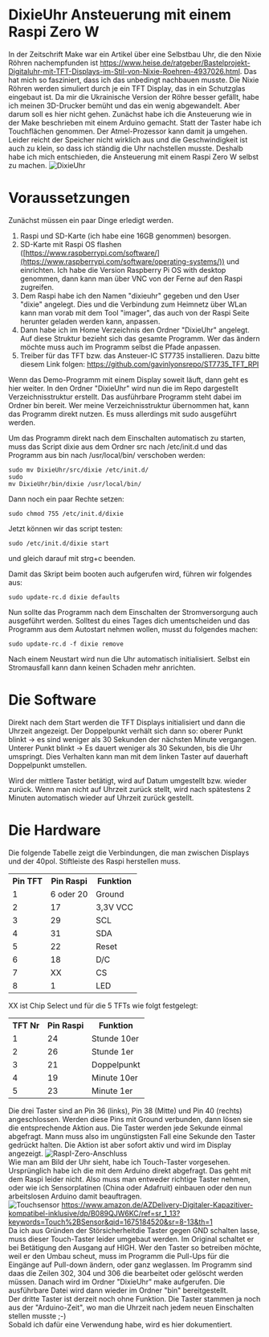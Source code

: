 # DixieUhr Ansteuerung mit einem Raspi Zero W
In der Zeitschrift Make war ein Artikel über eine Selbstbau Uhr, die den Nixie Röhren nachempfunden ist https://www.heise.de/ratgeber/Bastelprojekt-Digitaluhr-mit-TFT-Displays-im-Stil-von-Nixie-Roehren-4937026.html. 
Das hat mich so fasziniert, dass ich das unbedingt nachbauen musste. 
Die Nixie Röhren werden simuliert durch je ein TFT Display, das in ein Schutzglas eingebaut ist. Da mir die Ukrainische Version der Röhre besser gefällt, habe ich meinen 3D-Drucker bemüht und das ein wenig abgewandelt. Aber darum soll es hier nicht gehen.
Zunächst habe ich die Ansteuerung wie in der Make beschrieben mit einem Arduino gemacht. Statt der Taster habe ich Touchflächen genommen. Der Atmel-Prozessor kann damit ja umgehen. Leider reicht der Speicher nicht wirklich aus und die Geschwindigkeit ist auch zu klein, so dass ich ständig die Uhr nachstellen musste. Deshalb habe ich mich entschieden, die Ansteuerung mit einem Raspi Zero W selbst zu machen. 
![DixieUhr](https://user-images.githubusercontent.com/10975733/215593527-d5595cdf-eeaa-471c-b8f5-ce9c2577ff51.jpg)


# Voraussetzungen
Zunächst müssen ein paar Dinge erledigt werden.
1. Raspi und SD-Karte (ich habe eine 16GB genommen) besorgen. 
2. SD-Karte mit Raspi OS flashen ([https://www.raspberrypi.com/software/](https://www.raspberrypi.com/software/operating-systems/)) und einrichten. Ich habe die Version Raspberry Pi OS with desktop genommen, dann kann man über VNC von der Ferne auf den Raspi zugreifen.
3. Dem Raspi habe ich den Namen "dixieuhr" gegeben und den User "dixie" angelegt. Dies und die Verbindung zum Heimnetz über WLan kann man vorab mit dem Tool "imager", das auch von der Raspi Seite herunter geladen werden kann, anpassen.
5. Dann habe ich im Home Verzeichnis den Ordner "DixieUhr" angelegt. Auf diese Struktur bezieht sich das gesamte Programm. Wer das ändern möchte muss auch im Programm selbst die Pfade anpassen.
6. Treiber für das TFT bzw. das Ansteuer-IC ST7735 installieren. Dazu bitte diesem Link folgen: https://github.com/gavinlyonsrepo/ST7735_TFT_RPI

Wenn das Demo-Programm mit einem Display soweit läuft, dann geht es hier weiter.
In den Ordner "DixieUhr" wird nun die im Repo dargestellt Verzeichnisstruktur erstellt. Das ausführbare Programm steht dabei im Ordner bin bereit. Wer meine Verzeichnisstruktur übernommen hat, kann das Programm direkt nutzen. Es muss allerdings mit sudo ausgeführt werden.

Um das Programm direkt nach dem Einschalten automatisch zu starten, muss das Script dixie aus dem Ordner src nach /etc/init.d und das Programm aus bin nach /usr/local/bin/ verschoben werden:


<code>sudo mv DixieUhr/src/dixie /etc/init.d/</code><br>
<code>sudo mv DixieUhr/bin/dixie /usr/local/bin/</code>

Dann noch ein paar Rechte setzen:


<code>sudo chmod 755 /etc/init.d/dixie</code>

Jetzt können wir das script testen:


<code>sudo /etc/init.d/dixie start</code>

und gleich darauf mit strg+c beenden.

Damit das Skript beim booten auch aufgerufen wird, führen wir folgendes aus:

  
  <code>sudo update-rc.d dixie defaults</code>

  
Nun sollte das Programm nach dem Einschalten der Stromversorgung auch ausgeführt werden. Solltest du eines Tages dich umentscheiden und das Programm aus dem Autostart nehmen wollen, musst du folgendes machen:
  
  
<code>sudo update-rc.d -f  dixie remove</code>

Nach einem Neustart wird nun die Uhr automatisch initialisiert. Selbst ein Stromausfall kann dann keinen Schaden mehr anrichten.

# Die Software
Direkt nach dem Start werden die TFT Displays initialisiert und dann die Uhrzeit angezeigt. Der Doppelpunkt verhält sich dann so: oberer Punkt blinkt -> es sind weniger als 30 Sekunden der nächsten Minute vergangen. Unterer Punkt blinkt -> Es dauert weniger als 30 Sekunden, bis die Uhr umspringt.
Dies Verhalten kann man mit dem linken Taster auf dauerhaft Doppelpunkt umstellen.

Wird der mittlere Taster betätigt, wird auf Datum umgestellt bzw. wieder zurück. Wenn man nicht auf Uhrzeit zurück stellt, wird nach spätestens 2 Minuten automatisch wieder auf Uhrzeit zurück gestellt.

# Die Hardware
Die folgende Tabelle zeigt die Verbindungen, die man zwischen Displays und der 40pol. Stiftleiste des Raspi herstellen muss.
<table>
<tr>
<th>Pin TFT</th><th>Pin Raspi</th><th>Funktion</th>
</tr>
<tr>
<td>1</td><td>6 oder 20</td><td>Ground</td>
</tr>
<tr>
<td>2</td><td>17</td><td>3,3V VCC</td>
</tr>
<tr>
<td>3</td><td>29</td><td>SCL</td>
</tr>
<tr>
<td>4</td><td>31</td><td>SDA</td>
</tr>
<tr>
<td>5</td><td>22</td><td>Reset</td>
</tr>
<tr>
<td>6</td><td>18</td><td>D/C</td>
</tr>
<tr>
<td>7</td><td>XX</td><td>CS</td>
</tr>
<tr>
<td>8</td><td>1</td><td>LED</td>
</tr>
</table>

XX ist Chip Select und für die 5 TFTs wie folgt festgelegt:
<table>
<tr>
<th>TFT Nr</th><th>Pin Raspi</th><th>Funktion</th>
</tr>
<tr>
<td>1</td><td>24</td><td>Stunde 10er</td>
</tr>
<tr>
<td>2</td><td>26</td><td>Stunde 1er</td>
</tr>
<tr>
<td>3</td><td>21</td><td>Doppelpunkt</td>
</tr>
<tr>
<td>4</td><td>19</td><td>Minute 10er</td>
</tr>
<tr>
<td>5</td><td>23</td><td>Minute 1er</td>
</tr>
</table>


Die drei Taster sind an Pin 36 (links), Pin 38 (Mitte) und Pin 40 (rechts) angeschlossen. Werden diese Pins mit Ground verbunden, dann lösen sie die entsprechende Aktion aus. Die Taster werden jede Sekunde einmal abgefragt. Mann muss also im ungünstigsten Fall eine Sekunde den Taster gedrückt halten. Die Aktion ist aber sofort aktiv und wird im Display angezeigt.
![RaspI-Zero-Anschluss](https://user-images.githubusercontent.com/10975733/215592685-c5fab713-e974-4ba1-8314-3fae2f500d09.jpg)
<br>Wie man am Bild der Uhr sieht, habe ich Touch-Taster vorgesehen. Ursprünglich habe ich die mit dem Arduino direkt abgefragt. Das geht mit dem Raspi leider nicht. Also muss man entweder richtige Taster nehmen, oder wie ich Sensorplatinen (China oder Adafruit) einbauen oder den nun arbeitslosen Arduino damit beauftragen. <br>
![Touchsensor](https://user-images.githubusercontent.com/10975733/215832064-42bb1aa4-085e-4800-920d-910371f6455f.jpg)
https://www.amazon.de/AZDelivery-Digitaler-Kapazitiver-kompatibel-inklusive/dp/B089QJW6KC/ref=sr_1_13?keywords=Touch%2BSensor&qid=1675184520&sr=8-13&th=1
<br>Da ich aus Gründen der Störsicherheitdie Taster gegen GND schalten lasse, muss dieser Touch-Taster leider umgebaut werden. Im Original schaltet er bei Betätigung den Ausgang auf HIGH. Wer den Taster so betreiben möchte, weil er den Umbau scheut, muss im Programm die Pull-Ups für die Eingänge auf Pull-down ändern, oder ganz weglassen. Im Programm sind daas die Zeilen 302, 304 und 306 die bearbeitet oder gelöscht werden müssen. Danach wird im Ordner "DixieUhr" make aufgerufen. Die ausführbare Datei wird dann wieder im Ordner "bin" bereitgestellt.
<br>Der dritte Taster ist derzeit noch ohne Funktion. Die Taster stammen ja noch aus der "Arduino-Zeit", wo man die Uhrzeit nach jedem neuen Einschalten stellen musste ;-)<br>
Sobald ich dafür eine Verwendung habe, wird es hier dokumentiert.

